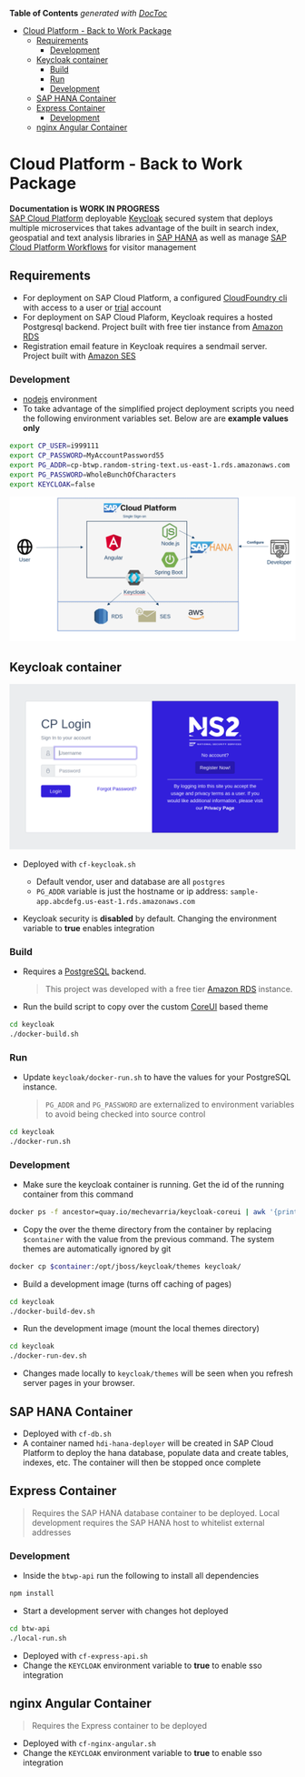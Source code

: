 <!-- START doctoc generated TOC please keep comment here to allow auto update -->
<!-- DON'T EDIT THIS SECTION, INSTEAD RE-RUN doctoc TO UPDATE -->
**Table of Contents**  *generated with [DocToc](https://github.com/thlorenz/doctoc)*

- [Cloud Platform - Back to Work Package](#cloud-platform---back-to-work-package)
  - [Requirements](#requirements)
    - [Development](#development)
  - [Keycloak container](#keycloak-container)
    - [Build](#build)
    - [Run](#run)
    - [Development](#development-1)
  - [SAP HANA Container](#sap-hana-container)
  - [Express Container](#express-container)
    - [Development](#development-2)
  - [nginx Angular Container](#nginx-angular-container)

<!-- END doctoc generated TOC please keep comment here to allow auto update -->

# Cloud Platform - Back to Work Package

**Documentation is WORK IN PROGRESS**  
[SAP Cloud Platform](https://www.sap.com/products/cloud-platform.html) deployable [Keycloak](https://www.keycloak.org/) secured system that deploys multiple microservices that takes advantage of the built in search index, geospatial and text analysis libraries in [SAP HANA](https://www.sap.com/products/hana.html) as well as manage [SAP Cloud Platform Workflows](https://help.sap.com/viewer/product/WORKFLOW_SERVICE/Cloud/en-US) for visitor management

## Requirements
* For deployment on SAP Cloud Platform, a configured [CloudFoundry cli](https://docs.cloudfoundry.org/cf-cli/) with access to a user or [trial](https://www.sap.com/products/cloud-platform.html) account
* For deployment on SAP Cloud Plaform, Keycloak requires a hosted Postgresql backend. Project built with free tier instance from [Amazon RDS](https://aws.amazon.com/rds/)
* Registration email feature in Keycloak requires a sendmail server. Project built with [Amazon SES](https://aws.amazon.com/ses/)

### Development
* [nodejs](https://nodejs.org/en/) environment
* To take advantage of the simplified project deployment scripts you need the following environment variables set. Below are are **example values only**
```bash
export CP_USER=i999111
export CP_PASSWORD=MyAccountPassword55
export PG_ADDR=cp-btwp.random-string-text.us-east-1.rds.amazonaws.com
export PG_PASSWORD=WholeBunchOfCharacters
export KEYCLOAK=false
```

![architecture](screenshots/architecture.png)

## Keycloak container

![keycloak login](screenshots/keycloak-login.png)

* Deployed with `cf-keycloak.sh`
  * Default vendor, user and database are all `postgres`
  * `PG_ADDR` variable is just the hostname or ip address: `sample-app.abcdefg.us-east-1.rds.amazonaws.com`

* Keycloak security is **disabled** by default. Changing the environment variable to **true** enables integration

### Build
* Requires a [PostgreSQL](https://www.postgresql.org/) backend.
  > This project was developed with a free tier [Amazon RDS](https://aws.amazon.com/rds/) instance.
* Run the build script to copy over the custom [CoreUI](https://coreui.io/ ) based theme
```bash
cd keycloak
./docker-build.sh
```
### Run
* Update `keycloak/docker-run.sh` to have the values for your PostgreSQL instance.
  >`PG_ADDR` and `PG_PASSWORD` are externalized to environment variables to avoid being checked into source control

```bash
cd keycloak
./docker-run.sh
```

### Development
* Make sure the keycloak container is running. Get the id of the running container from this command
```bash
docker ps -f ancestor=quay.io/mechevarria/keycloak-coreui | awk '{print $1}'
```
* Copy the over the theme directory from the container by replacing `$container` with the value from the previous command. The system themes are automatically ignored by git
```bash
docker cp $container:/opt/jboss/keycloak/themes keycloak/
```
* Build a development image (turns off caching of pages)
```bash
cd keycloak
./docker-build-dev.sh
```
* Run the development image (mount the local themes directory)
```bash
cd keycloak
./docker-run-dev.sh
```
* Changes made locally to `keycloak/themes` will be seen when you refresh server pages in your browser.

## SAP HANA Container
* Deployed with `cf-db.sh`
* A container named `hdi-hana-deployer` will be created in SAP Cloud Platform to deploy the hana database, populate data and create tables, indexes, etc. The container will then be stopped once complete

## Express Container
> Requires the SAP HANA database container to be deployed. Local development requires the SAP HANA host to whitelist external addresses

### Development
* Inside the `btwp-api` run the following to install all dependencies
```bash
npm install
```

* Start a development server with changes hot deployed
```bash
cd btw-api
./local-run.sh
```

* Deployed with `cf-express-api.sh`
* Change the `KEYCLOAK` environment variable to **true** to enable sso integration

## nginx Angular Container
> Requires the Express container to be deployed
* Deployed with `cf-nginx-angular.sh`
* Change the `KEYCLOAK` environment variable to **true** to enable sso integration